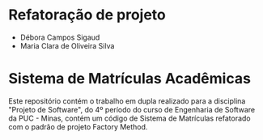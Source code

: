 # Refatoração de projeto

* Débora Campos Sigaud
* Maria Clara de Oliveira Silva

# Sistema de Matrículas Acadêmicas 
Este repositório contém o trabalho em dupla realizado para a disciplina "Projeto de Software", do 4º período do curso de Engenharia de Software da PUC - Minas, contém um código de Sistema de Matrículas refatorado com o padrão de projeto Factory Method.
